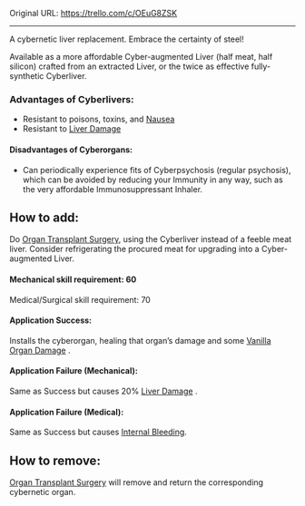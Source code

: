 

Original URL: https://trello.com/c/OEuG8ZSK

---

A cybernetic liver replacement. Embrace the certainty of steel!

Available as a more affordable Cyber-augmented Liver (half meat, half silicon) crafted from an extracted Liver, or the twice as effective fully-synthetic Cyberliver.

### Advantages of Cyberlivers:

- Resistant to poisons, toxins, and [Nausea](../Symptoms/Nausea.md)
- Resistant to [Liver Damage](../Torso/Liver%20Damage.md)

#### Disadvantages of Cyberorgans:

- Can periodically experience fits of Cyberpsychosis (regular psychosis), which can be avoided by reducing your Immunity in any way, such as the very affordable Immunosuppressant Inhaler.

## How to add:

Do [Organ Transplant Surgery](../Procedures/Organ%20Transplant%20Surgery.md), using the Cyberliver instead of a feeble meat liver. Consider refrigerating the procured meat for upgrading into a Cyber-augmented Liver.

#### Mechanical skill requirement: 60

Medical/Surgical skill requirement: 70

#### Application Success:

Installs the cyberorgan, healing that organ’s damage and some [Vanilla Organ Damage](../Torso/Vanilla%20Organ%20Damage.md) .

#### Application Failure (Mechanical):

Same as Success but causes 20% [Liver Damage](../Torso/Liver%20Damage.md)   .

#### Application Failure (Medical):

Same as Success but causes [Internal Bleeding](../Torso/Internal%20Bleeding.md).

## How to remove:

[Organ Transplant Surgery](../Procedures/Organ%20Transplant%20Surgery.md) will remove and return the corresponding cybernetic organ.